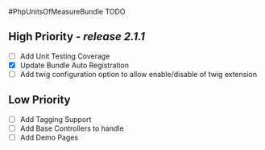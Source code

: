 #PhpUnitsOfMeasureBundle TODO

## High Priority - _release 2.1.1_

 - [ ] Add Unit Testing Coverage
 - [X] Update Bundle Auto Registration
 - [ ] Add twig configuration option to allow enable/disable of twig extension
 
## Low Priority
 - [ ] Add Tagging Support 
 - [ ] Add Base Controllers to handle
 - [ ] Add Demo Pages
